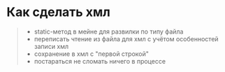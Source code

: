 # Как сделать хмл
> * static-метод в мейне для развилки по типу файла
> * переписать чтение из файла для хмл с учётом особенностей записи хмл
> * сохранение в хмл с "первой строкой"
> * постараться не сломать ничего в процессе
> 
